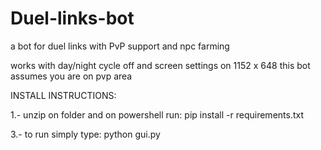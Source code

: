 # Duel-links-bot
a bot for duel links with PvP support and npc farming 

works with day/night cycle off and screen settings on 1152 x 648
this bot assumes you are on pvp area

INSTALL INSTRUCTIONS:

1.- unzip on folder and on powershell run:
pip install -r requirements.txt

3.- to run simply type:
python gui.py

